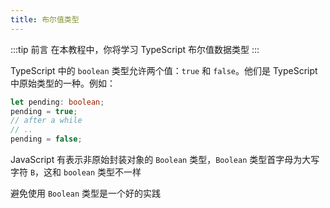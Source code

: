 ```yaml
---
title: 布尔值类型
---
```


:::tip 前言
在本教程中，你将学习 TypeScript 布尔值数据类型
:::

TypeScript 中的 `boolean` 类型允许两个值：`true` 和 `false`。他们是 TypeScript 中原始类型的一种。例如：

```TypeScript
let pending: boolean;
pending = true;
// after a while
// ..
pending = false;
```

JavaScript 有表示非原始封装对象的 `Boolean` 类型，`Boolean` 类型首字母为大写字符 `B`，这和 `boolean` 类型不一样

避免使用 `Boolean` 类型是一个好的实践
